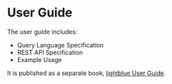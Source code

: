 # User Guide
The user guide includes:
* Query Language Specification
* REST API Specification
* Example Usage

It is published as a separate book, [lightblue User Guide]().
